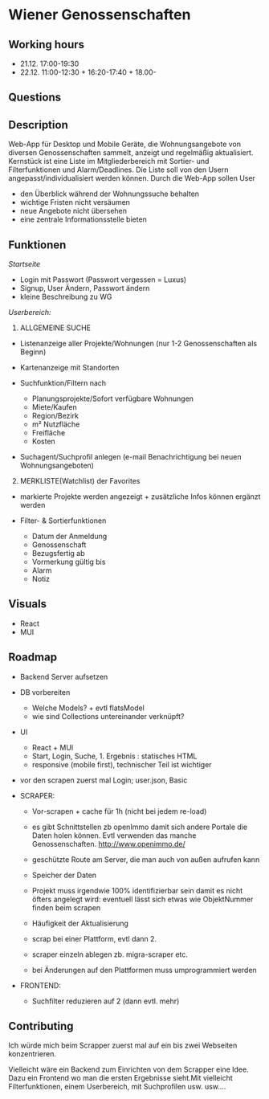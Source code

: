 # Wiener Genossenschaften

## Working hours

- 21.12. 17:00-19:30
- 22.12. 11:00-12:30 + 16:20-17:40 + 18.00-

## Questions

## Description

Web-App für Desktop und Mobile Geräte, die Wohnungsangebote von diversen Genossenschaften sammelt, anzeigt und regelmäßig aktualisiert. Kernstück ist eine Liste im Mitgliederbereich mit Sortier- und Filterfunktionen und Alarm/Deadlines. Die Liste soll von den Usern angepasst/individualisiert werden können.
Durch die Web-App sollen User

- den Überblick während der Wohnungssuche behalten
- wichtige Fristen nicht versäumen
- neue Angebote nicht übersehen
- eine zentrale Informationsstelle bieten

## Funktionen

_Startseite_

- Login mit Passwort (Passwort vergessen = Luxus)
- Signup, User Ändern, Passwort ändern
- kleine Beschreibung zu WG

_Userbereich:_

1. ALLGEMEINE SUCHE

- Listenanzeige aller Projekte/Wohnungen (nur 1-2 Genossenschaften als Beginn)
- Kartenanzeige mit Standorten

- Suchfunktion/Filtern nach
  - Planungsprojekte/Sofort verfügbare Wohnungen
  - Miete/Kaufen
  - Region/Bezirk
  - m² Nutzfläche
  - Freifläche
  - Kosten
- Suchagent/Suchprofil anlegen (e-mail Benachrichtigung bei neuen Wohnungsangeboten)

2. MERKLISTE(Watchlist) der Favorites

- markierte Projekte werden angezeigt + zusätzliche Infos können ergänzt werden

- Filter- & Sortierfunktionen
  - Datum der Anmeldung
  - Genossenschaft
  - Bezugsfertig ab
  - Vormerkung gültig bis
  - Alarm
  - Notiz

## Visuals

- React
- MUI

## Roadmap

- Backend Server aufsetzen
- DB vorbereiten

  - Welche Models? + evtl flatsModel
  - wie sind Collections untereinander verknüpft?

- UI

  - React + MUI
  - Start, Login, Suche, 1. Ergebnis : statisches HTML
  - responsive (mobile first), technischer Teil ist wichtiger

- vor den scrapen zuerst mal Login; user.json, Basic

- SCRAPER:

  - Vor-scrapen + cache für 1h (nicht bei jedem re-load)
  - es gibt Schnittstellen zb openImmo damit sich andere Portale die Daten holen können. Evtl verwenden das manche Genossenschaften. http://www.openimmo.de/
  - geschützte Route am Server, die man auch von außen aufrufen kann
  - Speicher der Daten
  - Projekt muss irgendwie 100% identifizierbar sein damit es nicht öfters angelegt wird: eventuell lässt sich etwas wie ObjektNummer finden beim scrapen
  - Häufigkeit der Aktualisierung

  - scrap bei einer Plattform, evtl dann 2.
  - scraper einzeln ablegen zb. migra-scraper etc.
  - bei Änderungen auf den Plattformen muss umprogrammiert werden

- FRONTEND:
  - Suchfilter reduzieren auf 2 (dann evtl. mehr)

## Contributing

Ich würde mich beim Scrapper zuerst mal auf ein bis zwei Webseiten konzentrieren.

Vielleicht wäre ein Backend zum Einrichten von dem Scrapper eine Idee.
Dazu ein Frontend wo man die ersten Ergebnisse sieht.Mit vielleicht Filterfunktionen, einem Userbereich, mit Suchprofilen usw. usw....
